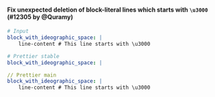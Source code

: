 #### Fix unexpected deletion of block-literal lines which starts with `\u3000` (#12305 by @Quramy)

<!-- prettier-ignore -->
```yaml
# Input 
block_with_ideographic_space: |
  　line-content # This line starts with \u3000

# Prettier stable
block_with_ideographic_space: |

// Prettier main
block_with_ideographic_space: |
  　line-content # This line starts with \u3000
```
